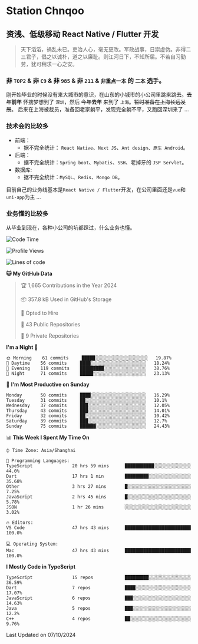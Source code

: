 # Station Chnqoo

## 资浅、低级移动 React Native / Flutter 开发

> 天下滔滔，祸乱未已。吏治人心，毫无更改。军政战事，日崇虚伪。非得二三君子，倡之以诚朴，道之以廉耻。则江河日下，不知所届。不若自习勤劳，犹可稍求一心之安。

### 非 `TOP2` & 非 `C9` & 非 `985` & 非 `211` & `非重点一本` 的 `二本` 选手。

刚开始毕业的时候没有来大城市的意识，在山东的小城市的小公司里跳来跳去。~~去年~~**前年** 怀揣梦想到了 `深圳`，然后 ~~今年~~**去年** 来到了 `上海`。~~暂时准备在上海长远发展~~。
后来在上海被裁员，准备回老家躺平，发现完全躺不平，又跑回深圳来了 ...

### 技术会的比较多

- 前端：
  - 据不完全统计： `React Native`、`Next JS`、`Ant design`、`原生 Android`。
- 后端：
  - 据不完全统计：`Spring boot`、`Mybatis`、`SSH`、老掉牙的 `JSP Servlet`。
- 数据库:
  - 据不完全统计：`MySQL`、`Redis`、`Mongo DB`。

目前自己的业务线基本是`React Native / Flutter`开发，在公司里面还是`vue`和`uni-app`为主 ...

### 业务懂的比较多

从毕业到现在，各种小公司的坑都踩过，什么业务也懂。

<!--START_SECTION:waka-->
![Code Time](http://img.shields.io/badge/Code%20Time-6%2C181%20hrs%209%20mins-blue)

![Profile Views](http://img.shields.io/badge/Profile%20Views-0-blue)

![Lines of code](https://img.shields.io/badge/From%20Hello%20World%20I%27ve%20Written-353%20Thousand%20lines%20of%20code-blue)

**🐱 My GitHub Data** 

> 🏆 1,665 Contributions in the Year 2024
 > 
> 📦 357.8 kB Used in GitHub's Storage 
 > 
> 💼 Opted to Hire
 > 
> 📜 43 Public Repositories 
 > 
> 🔑 9 Private Repositories  
 > 
**I'm a Night 🦉** 

```text
🌞 Morning    61 commits     █████░░░░░░░░░░░░░░░░░░░░   19.87% 
🌆 Daytime    56 commits     ████░░░░░░░░░░░░░░░░░░░░░   18.24% 
🌃 Evening    119 commits    █████████░░░░░░░░░░░░░░░░   38.76% 
🌙 Night      71 commits     █████░░░░░░░░░░░░░░░░░░░░   23.13%

```
📅 **I'm Most Productive on Sunday** 

```text
Monday       50 commits     ████░░░░░░░░░░░░░░░░░░░░░   16.29% 
Tuesday      31 commits     ██░░░░░░░░░░░░░░░░░░░░░░░   10.1% 
Wednesday    37 commits     ███░░░░░░░░░░░░░░░░░░░░░░   12.05% 
Thursday     43 commits     ███░░░░░░░░░░░░░░░░░░░░░░   14.01% 
Friday       32 commits     ██░░░░░░░░░░░░░░░░░░░░░░░   10.42% 
Saturday     39 commits     ███░░░░░░░░░░░░░░░░░░░░░░   12.7% 
Sunday       75 commits     ██████░░░░░░░░░░░░░░░░░░░   24.43%

```


📊 **This Week I Spent My Time On** 

```text
⌚︎ Time Zone: Asia/Shanghai

💬 Programming Languages: 
TypeScript               20 hrs 59 mins      ███████████░░░░░░░░░░░░░░   44.0% 
Dart                     17 hrs 1 min        █████████░░░░░░░░░░░░░░░░   35.68% 
Other                    3 hrs 27 mins       █░░░░░░░░░░░░░░░░░░░░░░░░   7.25% 
JavaScript               2 hrs 45 mins       █░░░░░░░░░░░░░░░░░░░░░░░░   5.78% 
JSON                     1 hr 26 mins        ░░░░░░░░░░░░░░░░░░░░░░░░░   3.02%

🔥 Editors: 
VS Code                  47 hrs 43 mins      █████████████████████████   100.0%

💻 Operating System: 
Mac                      47 hrs 43 mins      █████████████████████████   100.0%

```

**I Mostly Code in TypeScript** 

```text
TypeScript               15 repos            █████████░░░░░░░░░░░░░░░░   36.59% 
Dart                     7 repos             ████░░░░░░░░░░░░░░░░░░░░░   17.07% 
JavaScript               6 repos             ███░░░░░░░░░░░░░░░░░░░░░░   14.63% 
Java                     5 repos             ███░░░░░░░░░░░░░░░░░░░░░░   12.2% 
C++                      4 repos             ██░░░░░░░░░░░░░░░░░░░░░░░   9.76%

```



 Last Updated on 07/10/2024
<!--END_SECTION:waka-->

<!---
ChenqiaoStation/ChenqiaoStation is a ✨ special ✨ repository because its `README.md` (this file) appears on your GitHub profile.
You can click the Preview link to take a look at your changes.
--->
